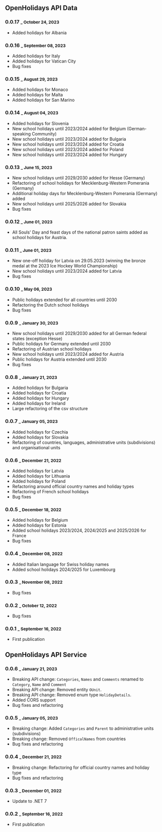 ## OpenHolidays API Data

### 0.0.17 <small>_ October 24, 2023</small>

- Added holidays for Albania

### 0.0.16 <small>_ September 08, 2023</small>

- Added holidays for Italy
- Added holidays for Vatican City
- Bug fixes

### 0.0.15 <small>_ August 29, 2023</small>

- Added holidays for Monaco
- Added holidays for Malta
- Added holidays for San Marino

### 0.0.14 <small>_ August 04, 2023</small>

- Added holidays for Slovenia
- New school holidays until 2023/2024 added for Belgium (German-speaking Community)
- New school holidays until 2023/2024 added for Bulgaria
- New school holidays until 2023/2024 added for Croatia 
- New school holidays until 2023/2024 added for Poland 
- New school holidays until 2023/2024 added for Hungary 

### 0.0.13 <small>_ June 15, 2023</small>

- New school holidays until 2029/2030 added for Hesse (Germany)
- Refactoring of school holidays for Mecklenburg-Western Pomerania (Germany)
- Additional holiday days for Mecklenburg-Western Pomerania (Germany) added
- New school holidays until 2025/2026 added for Slovakia
- Bug fixes

### 0.0.12 <small>_ June 01, 2023</small>

- All Souls' Day and feast days of the national patron saints added as school holidays for Austria.

### 0.0.11 <small>_ June 01, 2023</small>

- New one-off holiday for Latvia on 29.05.2023 (winning the bronze medal at the 2023 Ice Hockey World Championship) 
- New school holidays until 2023/2024 added for Latvia
- Bug fixes

### 0.0.10 <small>_ May 06, 2023</small>

- Public holidays extended for all countries until 2030
- Refactoring the Dutch school holidays
- Bug fixes

### 0.0.9 <small>_ January 30, 2023</small>

- New school holidays until 2029/2030 added for all German federal states (exception Hesse)
- Public holidays for Germany extended until 2030
- Refactoring of Austrian school holidays
- New school holidays until 2023/2024 added for Austria
- Public holidays for Austria extended until 2030
- Bug fixes

### 0.0.8 <small>_ January 21, 2023</small>

- Added holidays for Bulgaria
- Added holidays for Croatia
- Added holidays for Hungary
- Added holidays for Ireland
- Large refactoring of the csv structure

### 0.0.7 <small>_ January 05, 2023</small>

- Added holidays for Czechia
- Added holidays for Slovakia
- Refactoring of countries, languages, administrative units (subdivisions) and organisational units

### 0.0.6 <small>_ December 21, 2022</small>

- Added holidays for Latvia
- Added holidays for Lithuania
- Added holidays for Poland
- Refactoring around official country names and holiday types
- Refactoring of French school holidays
- Bug fixes

### 0.0.5 <small>_ December 18, 2022</small>

- Added holidays for Belgium
- Added holidays for Estonia
- Added school holidays 2023/2024, 2024/2025 and 2025/2026 for France
- Bug fixes

### 0.0.4 <small>_ December 08, 2022</small>

- Added Italian language for Swiss holiday names
- Added school holidays 2024/2025 for Luxembourg

### 0.0.3 <small>_ November 08, 2022</small>

- Bug fixes

### 0.0.2 <small>_ October 12, 2022</small>

- Bug fixes

### 0.0.1 <small>_ September 16, 2022</small>

- First publication

## OpenHolidays API Service

### 0.0.6 <small>_ January 21, 2023</small>

- Breaking API change: `Categories`, `Names` and `Comments` renamed to `Category`, `Name` and `Comment` 
- Breaking API change: Removed entity `OUnit`. 
- Breaking API change: Removed enum type `HolidayDetails`.
- Added CORS support
- Bug fixes and refactoring

### 0.0.5 <small>_ January 05, 2023</small>

- Breaking change: Added `Categories` and `Parent` to administrative units (subdivisions)
- Breaking change: Removed `OfficalNames` from countries
- Bug fixes and refactoring

### 0.0.4 <small>_ December 21, 2022</small>

- Breaking change: Refactoring for official country names and holiday type
- Bug fixes and refactoring

### 0.0.3 <small>_ December 01, 2022</small>

- Update to .NET 7

### 0.0.2 <small>_ September 16, 2022</small>

- First publication
